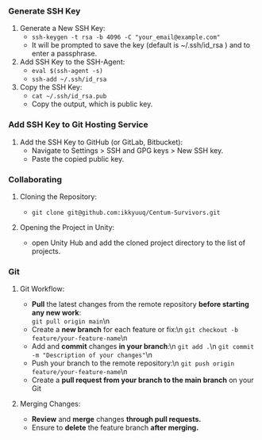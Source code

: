 ### Generate SSH Key

1. Generate a New SSH Key:
   - `ssh-keygen -t rsa -b 4096 -C "your_email@example.com"`
   - It will be prompted to save the key (default is  ~/.ssh/id_rsa ) and to enter a passphrase.
2. Add SSH Key to the SSH-Agent:
   - `eval $(ssh-agent -s)`
   - `ssh-add ~/.ssh/id_rsa`
3. Copy the SSH Key:
   - `cat ~/.ssh/id_rsa.pub`
   - Copy the output, which is public key.

### Add SSH Key to Git Hosting Service

1. Add the SSH Key to GitHub (or GitLab, Bitbucket):
   - Navigate to Settings > SSH and GPG keys > New SSH key.
   - Paste the copied public key.

### Collaborating

1. Cloning the Repository:
   - `git clone git@github.com:ikkyuuq/Centum-Survivors.git`
   
2. Opening the Project in Unity:
   - open Unity Hub and add the cloned project directory to the list of projects.
  
### Git

1. Git Workflow:
   - **Pull** the latest changes from the remote repository **before starting any new work**:<br/>
     `git pull origin main`\n
   - Create a **new branch** for each feature or fix:\n
     `git checkout -b feature/your-feature-name`\n
   - Add and **commit** changes **in your branch**:\n
     `git add .`\n
     `git commit -m "Description of your changes"`\n
   - Push your branch to the remote repository:\n
     `git push origin feature/your-feature-name`\n
   - Create a **pull request from your branch to the main branch** on your Git
     
2. Merging Changes:
   - **Review** and **merge** changes **through pull requests.**
   - Ensure to **delete** the feature branch **after merging.**
